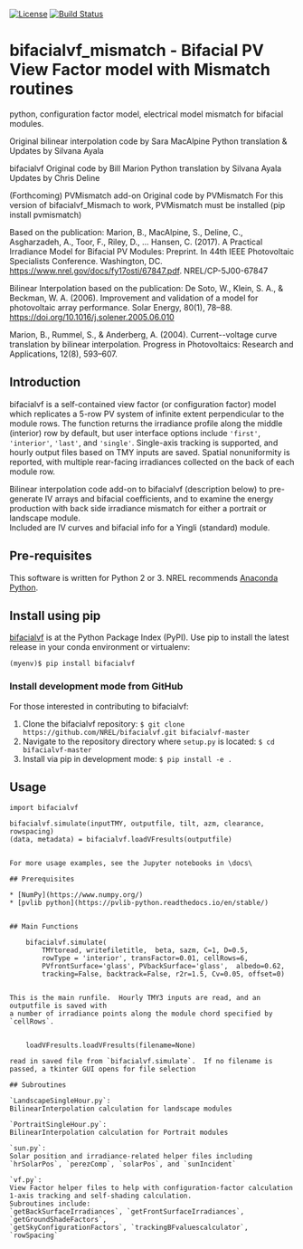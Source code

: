 [![License](https://img.shields.io/badge/License-BSD%203--Clause-blue.svg)](https://opensource.org/licenses/BSD-3-Clause)
[![Build Status](https://travis-ci.org/NREL/bifacialvf.svg?branch=master)](https://travis-ci.org/NREL/bifacialvf)

# bifacialvf_mismatch - Bifacial PV View Factor model with Mismatch routines
python, configuration factor model, electrical model mismatch for bifacial modules.

Original bilinear interpolation code by Sara MacAlpine
Python translation & Updates by Silvana Ayala

bifacialvf
Original code by Bill Marion
Python translation by Silvana Ayala
Updates by Chris Deline

(Forthcoming) PVMismatch add-on
Original code by PVMismatch
For this version of bifacialvf_Mismach to work, PVMismatch must be installed (pip install pvmismatch)

Based on the publication:
Marion, B., MacAlpine, S., Deline, C., Asgharzadeh, A., Toor, F., Riley, D., … Hansen, C. (2017). A Practical Irradiance Model for Bifacial PV Modules: Preprint. In 44th IEEE Photovoltaic Specialists Conference. Washington, DC. https://www.nrel.gov/docs/fy17osti/67847.pdf. NREL/CP-5J00-67847

Bilinear Interpolation based on the publication:
De Soto, W., Klein, S. A., & Beckman, W. A. (2006). Improvement and validation of a model for photovoltaic array performance. Solar Energy, 80(1), 78–88. https://doi.org/10.1016/j.solener.2005.06.010

Marion, B., Rummel, S., & Anderberg, A. (2004). Current--voltage curve translation by bilinear interpolation. Progress in Photovoltaics: Research and Applications, 12(8), 593–607.


## Introduction


bifacialvf is a self-contained view factor (or configuration factor) model which
replicates a 5-row PV system of infinite extent perpendicular to the module
rows. The function returns the irradiance profile along the middle (interior)
row by default, but user interface options include `'first'`, `'interior'`,
`'last'`, and `'single'`. Single-axis tracking is supported, and hourly output
files based on TMY inputs are saved. Spatial nonuniformity is reported, with
multiple rear-facing irradiances collected on the back of each module row.

Bilinear interpolation code add-on to bifacialvf (description below) to pre-generate IV arrays and bifacial coefficients, and to examine the energy production with back side irradiance mismatch for either a portrait or landscape module.   
Included are IV curves and bifacial info for a Yingli (standard) module. 

## Pre-requisites
This software is written for Python 2 or 3. NREL recommends [Anaconda Python](https://www.anaconda.com/download/).

## Install using pip
[bifacialvf](https://pypi.org/project/bifacialvf/) is at the Python Package Index (PyPI). Use pip to install the latest release in your conda environment or virtualenv:

    (myenv)$ pip install bifacialvf

### Install development mode from GitHub
For those interested in contributing to bifacialvf:

1. Clone the bifacialvf repository: `$ git clone https://github.com/NREL/bifacialvf.git bifacialvf-master`
2. Navigate to the repository directory where `setup.py` is located: `$ cd bifacialvf-master`
3. Install via pip in development mode: `$ pip install -e .`

## Usage

    import bifacialvf

    bifacialvf.simulate(inputTMY, outputfile, tilt, azm, clearance, rowspacing)
    (data, metadata) = bifacialvf.loadVFresults(outputfile)
```

For more usage examples, see the Jupyter notebooks in \docs\

## Prerequisites

* [NumPy](https://www.numpy.org/)
* [pvlib python](https://pvlib-python.readthedocs.io/en/stable/)


## Main Functions

    bifacialvf.simulate(
        TMYtoread, writefiletitle,  beta, sazm, C=1, D=0.5,
        rowType = 'interior', transFactor=0.01, cellRows=6,
        PVfrontSurface='glass', PVbackSurface='glass',  albedo=0.62,
        tracking=False, backtrack=False, r2r=1.5, Cv=0.05, offset=0)


This is the main runfile.  Hourly TMY3 inputs are read, and an outputfile is saved with
a number of irradiance points along the module chord specified by `cellRows`.


    loadVFresults.loadVFresults(filename=None)

read in saved file from `bifacialvf.simulate`.  If no filename is passed, a tkinter GUI opens for file selection

## Subroutines

`LandscapeSingleHour.py`: 
BilinearInterpolation calculation for landscape modules

`PortraitSingleHour.py`: 
BilinearInterpolation calculation for Portrait modules 

`sun.py`: 
Solar position and irradiance-related helper files including
`hrSolarPos`, `perezComp`, `solarPos`, and `sunIncident`

`vf.py`:
View Factor helper files to help with configuration-factor calculation
1-axis tracking and self-shading calculation.
Subroutines include:
`getBackSurfaceIrradiances`, `getFrontSurfaceIrradiances`, `getGroundShadeFactors`,
`getSkyConfigurationFactors`, `trackingBFvaluescalculator`, `rowSpacing`
